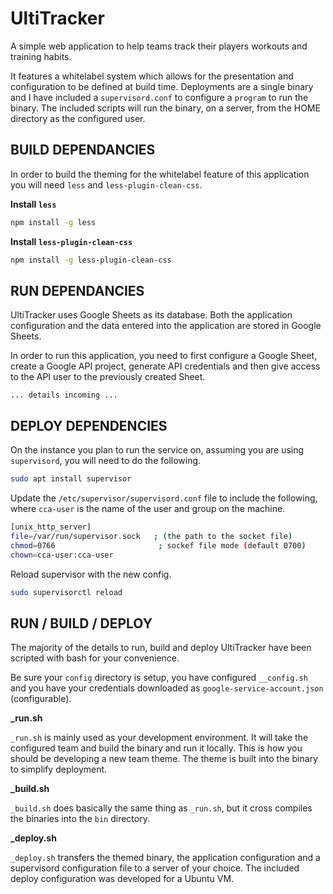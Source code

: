 UltiTracker
===========

A simple web application to help teams track their players workouts and training habits.

It features a whitelabel system which allows for the presentation and configuration to be defined at build time.  Deployments are a single binary and I have included a `supervisord.conf` to configure a `program` to run the binary.  The included scripts will run the binary, on a server, from the HOME directory as the configured user.


BUILD DEPENDANCIES
------------------

In order to build the theming for the whitelabel feature of this application you will need `less` and `less-plugin-clean-css`.

**Install `less`**
``` bash
npm install -g less
```

**Install `less-plugin-clean-css`**
``` bash
npm install -g less-plugin-clean-css
```


RUN DEPENDANCIES
----------------

UltiTracker uses Google Sheets as its database.  Both the application configuration and the data entered into the application are stored in Google Sheets.

In order to run this application, you need to first configure a Google Sheet, create a Google API project, generate API credentials and then give access to the API user to the previously created Sheet.

`... details incoming ...`


DEPLOY DEPENDENCIES
-------------------

On the instance you plan to run the service on, assuming you are using `supervisord`, you will need to do the following.

```bash
sudo apt install supervisor
```

Update the `/etc/supervisor/supervisord.conf` file to include the following, where `cca-user` is the name of the user and group on the machine.
```bash
[unix_http_server]
file=/var/run/supervisor.sock   ; (the path to the socket file)
chmod=0766                       ; sockef file mode (default 0700)
chown=cca-user:cca-user
```

Reload supervisor with the new config.
```bash
sudo supervisorctl reload
```

RUN / BUILD / DEPLOY
--------------------

The majority of the details to run, build and deploy UltiTracker have been scripted with bash for your convenience.

Be sure your `config` directory is setup, you have configured `__config.sh` and you have your credentials downloaded as `google-service-account.json` (configurable).

**_run.sh <team>**

`_run.sh` is mainly used as your development environment.  It will take the configured team and build the binary and run it locally.  This is how you should be developing a new team theme.  The theme is built into the binary to simplify deployment.

**_build.sh <team>**

`_build.sh` does basically the same thing as `_run.sh`, but it cross compiles the binaries into the `bin` directory.

**_deploy.sh <team>**

`_deploy.sh` transfers the themed binary, the application configuration and a supervisord configuration file to a server of your choice.  The included deploy configuration was developed for a Ubuntu VM.


